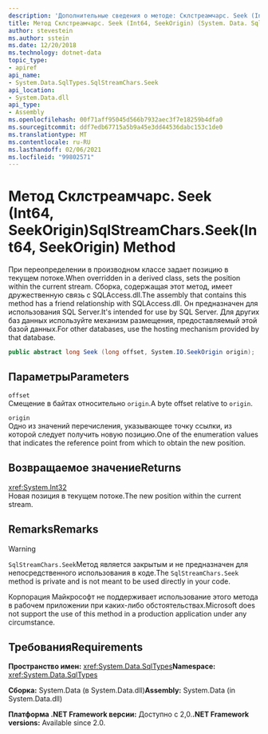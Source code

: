```yaml
---
description: 'Дополнительные сведения о методе: Склстреамчарс. Seek (Int64, SeekOrigin)'
title: Метод Склстреамчарс. Seek (Int64, SeekOrigin) (System. Data. SqlTypes)
author: stevestein
ms.author: sstein
ms.date: 12/20/2018
ms.technology: dotnet-data
topic_type:
- apiref
api_name:
- System.Data.SqlTypes.SqlStreamChars.Seek
api_location:
- System.Data.dll
api_type:
- Assembly
ms.openlocfilehash: 00f71aff95045d566b7932aec3f7e18259b4dfa0
ms.sourcegitcommit: ddf7edb67715a5b9a45e3dd44536dabc153c1de0
ms.translationtype: MT
ms.contentlocale: ru-RU
ms.lasthandoff: 02/06/2021
ms.locfileid: "99802571"
---
```

# <a name="sqlstreamcharsseekint64-seekorigin-method"></a><span data-ttu-id="32f11-103">Метод Склстреамчарс. Seek (Int64, SeekOrigin)</span><span class="sxs-lookup"><span data-stu-id="32f11-103">SqlStreamChars.Seek(Int64, SeekOrigin) Method</span></span>

<span data-ttu-id="32f11-104">При переопределении в производном классе задает позицию в текущем потоке.</span><span class="sxs-lookup"><span data-stu-id="32f11-104">When overridden in a derived class, sets the position within the current stream.</span></span> <span data-ttu-id="32f11-105">Сборка, содержащая этот метод, имеет дружественную связь с SQLAccess.dll.</span><span class="sxs-lookup"><span data-stu-id="32f11-105">The assembly that contains this method has a friend relationship with SQLAccess.dll.</span></span> <span data-ttu-id="32f11-106">Он предназначен для использования SQL Server.</span><span class="sxs-lookup"><span data-stu-id="32f11-106">It's intended for use by SQL Server.</span></span> <span data-ttu-id="32f11-107">Для других баз данных используйте механизм размещения, предоставляемый этой базой данных.</span><span class="sxs-lookup"><span data-stu-id="32f11-107">For other databases, use the hosting mechanism provided by that database.</span></span>

```csharp
public abstract long Seek (long offset, System.IO.SeekOrigin origin);
```

## <a name="parameters"></a><span data-ttu-id="32f11-108">Параметры</span><span class="sxs-lookup"><span data-stu-id="32f11-108">Parameters</span></span>

`offset`\
<span data-ttu-id="32f11-109">Смещение в байтах относительно `origin`.</span><span class="sxs-lookup"><span data-stu-id="32f11-109">A byte offset relative to `origin`.</span></span>

`origin`\
<span data-ttu-id="32f11-110">Одно из значений перечисления, указывающее точку ссылки, из которой следует получить новую позицию.</span><span class="sxs-lookup"><span data-stu-id="32f11-110">One of the enumeration values that indicates the reference point from which to obtain the new position.</span></span>

## <a name="returns"></a><span data-ttu-id="32f11-111">Возвращаемое значение</span><span class="sxs-lookup"><span data-stu-id="32f11-111">Returns</span></span>

<xref:System.Int32>\
<span data-ttu-id="32f11-112">Новая позиция в текущем потоке.</span><span class="sxs-lookup"><span data-stu-id="32f11-112">The new position within the current stream.</span></span>

## <a name="remarks"></a><span data-ttu-id="32f11-113">Remarks</span><span class="sxs-lookup"><span data-stu-id="32f11-113">Remarks</span></span>

> [!WARNING]
> <span data-ttu-id="32f11-114">`SqlStreamChars.Seek`Метод является закрытым и не предназначен для непосредственного использования в коде.</span><span class="sxs-lookup"><span data-stu-id="32f11-114">The `SqlStreamChars.Seek` method is private and is not meant to be used directly in your code.</span></span>
>
> <span data-ttu-id="32f11-115">Корпорация Майкрософт не поддерживает использование этого метода в рабочем приложении при каких-либо обстоятельствах.</span><span class="sxs-lookup"><span data-stu-id="32f11-115">Microsoft does not support the use of this method in a production application under any circumstance.</span></span>

## <a name="requirements"></a><span data-ttu-id="32f11-116">Требования</span><span class="sxs-lookup"><span data-stu-id="32f11-116">Requirements</span></span>

<span data-ttu-id="32f11-117">**Пространство имен:** <xref:System.Data.SqlTypes></span><span class="sxs-lookup"><span data-stu-id="32f11-117">**Namespace:** <xref:System.Data.SqlTypes></span></span>

<span data-ttu-id="32f11-118">**Сборка:** System.Data (в System.Data.dll)</span><span class="sxs-lookup"><span data-stu-id="32f11-118">**Assembly:** System.Data (in System.Data.dll)</span></span>

<span data-ttu-id="32f11-119">**Платформа .NET Framework версии:** Доступно с 2,0.</span><span class="sxs-lookup"><span data-stu-id="32f11-119">**.NET Framework versions:** Available since 2.0.</span></span>
